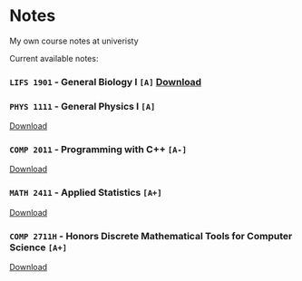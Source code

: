 # Notes
My own course notes at univeristy

Current available notes:

### `LIFS 1901` - General Biology I **`[A]`** [Download](https://raw.githubusercontent.com/FrankChen0205/notes/dc55ffc701e624f6ba5fb3bba57ff1e78372d344/LIFS_1901_Notes.pdf)
### `PHYS 1111` - General Physics I **`[A]`**
[Download](https://github.com/FrankChen0205/notes/blob/dc55ffc701e624f6ba5fb3bba57ff1e78372d344/PHYS_1111_Formulas.pdf "download")
### `COMP 2011` - Programming with C++ **`[A-]`**
[Download](https://github.com/FrankChen0205/notes/blob/dc55ffc701e624f6ba5fb3bba57ff1e78372d344/COMP_2011_Notes.pdf)
### `MATH 2411` - Applied Statistics **`[A+]`**
[Download](https://github.com/FrankChen0205/notes/blob/dc55ffc701e624f6ba5fb3bba57ff1e78372d344/MATH_2411_Notes.pdf)
### `COMP 2711H` - Honors Discrete Mathematical Tools for Computer Science **`[A+]`**
[Download](https://github.com/FrankChen0205/notes/blob/dc55ffc701e624f6ba5fb3bba57ff1e78372d344/COMP_2711H_Notes.pdf)
